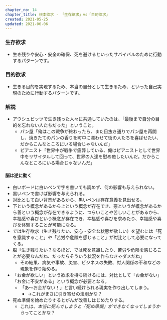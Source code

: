 ```yaml
---
chapter_no: 14
chapter_title: 根本欲求 - 「生存欲求」vs「目的欲求」
created: 2021-05-25
updated: 2021-06-06
---
```

### 生存欲求
- 生き残りや安心・安全の確保、死を避けるといったサバイバルのために行動するパターンです。

### 目的欲求
- 生きる目的を実現するため、本当の自分として生きるため、といった自己実現のために行動するパターンです。

### 解説
- アウシュビッツで生き残った人々に共通していたのは、「最後まで自分の目的を忘れない人たちだった」ということ。
  - パン屋「俺はこの戦争が終わったら、また目抜き通りでパン屋を再開し、焼きたてのパンの香りを町中に漂わせて街の人たちを喜ばせたい、だからこんなところにいる場合じゃないんだ」
  - ピアニスト「世界中が戦争で疲弊している、俺はピアニストとして世界中をリサイタルして回って、世界の人達を慰め癒したいんだ。だからこんなところにいる場合じゃないんだ」

#### 脳は逆に動く
- 白いボードに白いペンで字を書いても読めず、何の影響も与えられない。
- 黒いペンで書けば影響を与えられる。
- 対比として白い背景があるから、黒いペンは存在意義を見出せる。
- 下という概念があるから上という概念が存在でき、悪というが概念があるから善という概念が存在できるように、つらいことや苦しいことがあるから、幸福感や喜びという概念が存在でき、幸福感や喜びを求めたり、幸福感や喜びを体験することが可能になる。
- では生存欲求（生き残りたい、安心・安全な状態が欲しい）を望むには「死を意識すること」や「苦労や危険を感じること」が対比として必要になってくる。
- 脳「生き残りたい？なるほど、では死を意識したり、苦労や危険を感じることが必要なんだね、だったらそういう状況を作らなきゃダメだね」
  - その結果、病気や事故、災害、ビジネスの失敗、対人関係の不和などの現象を作り始める。
- 「お金が欲しい」という欲求を持ち続けるには、対比として「お金がない」「お金に不安がある」という概念が必要となる。
  - 「あ～お金がない！」と言い続けられる現実を作り出してしまう。
    - →これがまさに引き寄せの法則かな？
- 死ぬ準備を始めたりするとがんが改善しはじめたりする。
  - これは、*本当に死んでしまうと「死ぬ準備」ができなくなってしまうから*ってことかな？
